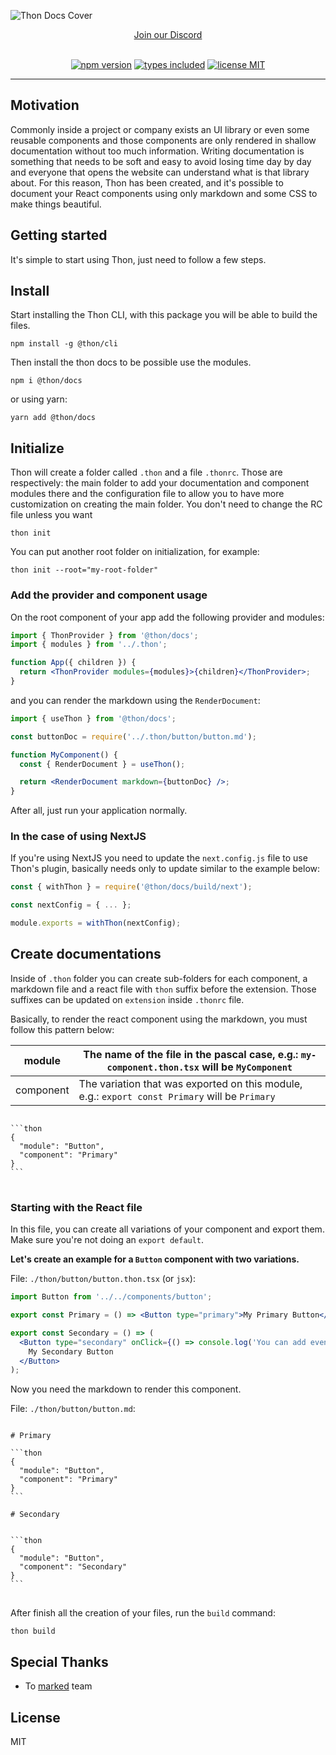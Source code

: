 ![Thon Docs Cover](https://static.thonlabs.io/images/readme-static/thon-docs-banner.png)

<div align="center">
<a href="https://discord.gg/K4b5Nd2yBW">Join our Discord</a>
</div>

<br />

<div align="center">

[![npm version](https://badgen.net/npm/v/thon?color=purple)](https://npm.im/thon-docs) [![types included](https://badgen.net/npm/types/tslib?color=purple)](https://npm.im/thon) [![license MIT](https://badgen.net/npm/license/thon?color=purple)](https://github.com/guscsales/thon/blob/main/LICENSE)

</div>

---

## Motivation

Commonly inside a project or company exists an UI library or even some reusable components and those components are only rendered in shallow documentation without too much information. Writing documentation is something that needs to be soft and easy to avoid losing time day by day and everyone that opens the website can understand what is that library about. For this reason, Thon has been created, and it's possible to document your React components using only markdown and some CSS to make things beautiful.

## Getting started

It's simple to start using Thon, just need to follow a few steps.

## Install

Start installing the Thon CLI, with this package you will be able to build the files.

```
npm install -g @thon/cli
```

Then install the thon docs to be possible use the modules.

```
npm i @thon/docs
```

or using yarn:

```
yarn add @thon/docs
```

## Initialize

Thon will create a folder called `.thon` and a file `.thonrc`. Those are respectively: the main folder to add your documentation and component modules there and the configuration file to allow you to have more customization on creating the main folder. You don't need to change the RC file unless you want

```
thon init
```

You can put another root folder on initialization, for example:

```
thon init --root="my-root-folder"
```

### Add the provider and component usage

On the root component of your app add the following provider and modules:

```jsx
import { ThonProvider } from '@thon/docs';
import { modules } from '../.thon';

function App({ children }) {
  return <ThonProvider modules={modules}>{children}</ThonProvider>;
}
```

and you can render the markdown using the `RenderDocument`:

```jsx
import { useThon } from '@thon/docs';

const buttonDoc = require('../.thon/button/button.md');

function MyComponent() {
  const { RenderDocument } = useThon();

  return <RenderDocument markdown={buttonDoc} />;
}
```

After all, just run your application normally.

### In the case of using NextJS

If you're using NextJS you need to update the `next.config.js` file to use Thon's plugin, basically needs only to update similar to the example below:

```javascript
const { withThon } = require('@thon/docs/build/next');

const nextConfig = { ... };

module.exports = withThon(nextConfig);
```

## Create documentations

Inside of `.thon` folder you can create sub-folders for each component, a markdown file and a react file with `thon` suffix before the extension. Those suffixes can be updated on `extension` inside `.thonrc` file.

Basically, to render the react component using the markdown, you must follow this pattern below:

| module    | The name of the file in the pascal case, e.g.: `my-component.thon.tsx` will be `MyComponent`   |
| --------- | ---------------------------------------------------------------------------------------------- |
| component | The variation that was exported on this module, e.g.: `export const Primary` will be `Primary` |

<pre>
<code>
```thon
{
  "module": "Button",
  "component": "Primary"
}
```
</code>
</pre>

### Starting with the React file

In this file, you can create all variations of your component and export them. Make sure you're not doing an `export default`.

**Let's create an example for a `Button` component with two variations.**

File: `./thon/button/button.thon.tsx` (or `jsx`):

```jsx
import Button from '../../components/button';

export const Primary = () => <Button type="primary">My Primary Button</Button>;

export const Secondary = () => (
  <Button type="secondary" onClick={() => console.log('You can add events!')}>
    My Secondary Button
  </Button>
);
```

Now you need the markdown to render this component.

File: `./thon/button/button.md`:

<pre>
<code>
# Primary

```thon
{
  "module": "Button",
  "component": "Primary"
}
```

# Secondary


```thon
{
  "module": "Button",
  "component": "Secondary"
}
```
</code>
</pre>

After finish all the creation of your files, run the `build` command:

```
thon build
```

## Special Thanks

- To [marked](https://github.com/markedjs/marked) team

## License

MIT
